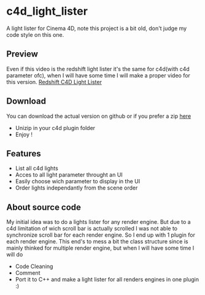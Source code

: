 # c4d_light_lister
A light lister for Cinema 4D, note this project is a bit old, don't judge my code style on this one.

## Preview
Even if this video is the redshift light lister it's the same for c4d(with c4d parameter ofc), when I will have some time I will make a proper video for this version.
[Redshift C4D Light Lister](https://vimeo.com/213734948)

## Download
You can download the actual version on github or if you prefer a zip [here](http://graphos.xyz/files/Plugin/graph_c4d_lightlister/graph_c4d_lightlister.zip)
- Unizip in your c4d plugin folder
- Enjoy !

## Features
- List all c4d lights
- Acces to all light parameter throught an UI
- Easily choose wich parameter to display in the UI
- Order lights independantly from the scene order

## About source code
My initial idea was to do a lights lister for any render engine. 
But due to a c4d limitation of wich scroll bar is actually scrolled I was not able to synchronize scroll bar for each render engine.
So I end up with 1 plugin for each render engine.
This end's to mess a bit the class structure since is mainly thinked for multiple render engine, but when I will have some time I will do 
- Code Cleaning
- Comment
- Port it to C++ and make a light lister for all renders engines in one plugin :)
